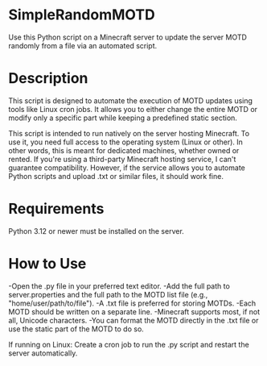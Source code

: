 # SimpleRandomMOTD
Use this Python script on a Minecraft server to update the server MOTD randomly from a file via an automated script.

# Description
This script is designed to automate the execution of MOTD updates using tools like Linux cron jobs. It allows you to either change the entire MOTD or modify only a specific part while keeping a predefined static section.

This script is intended to run natively on the server hosting Minecraft. To use it, you need full access to the operating system (Linux or other). In other words, this is meant for dedicated machines, whether owned or rented. If you're using a third-party Minecraft hosting service, I can't guarantee compatibility. However, if the service allows you to automate Python scripts and upload .txt or similar files, it should work fine.

# Requirements
Python 3.12 or newer must be installed on the server.

# How to Use

 -Open the .py file in your preferred text editor.
 -Add the full path to server.properties and the full path to the MOTD list file (e.g., "home/user/path/to/file").
 -A .txt file is preferred for storing MOTDs.
 -Each MOTD should be written on a separate line.
 -Minecraft supports most, if not all, Unicode characters.
 -You can format the MOTD directly in the .txt file or use the static part of the MOTD to do so.

If running on Linux:
Create a cron job to run the .py script and restart the server automatically.
